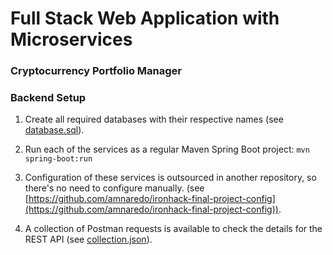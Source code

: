 # Full Stack Web Application with Microservices
### Cryptocurrency Portfolio Manager

### Backend Setup

1. Create all required databases with their respective names (see [database.sql]()).

2. Run each of the services as a regular Maven Spring Boot project: `mvn spring-boot:run`

3. Configuration of these services is outsourced in another repository, so there's no need to configure manually. (see [https://github.com/amnaredo/ironhack-final-project-config](https://github.com/amnaredo/ironhack-final-project-config)).

4. A collection of Postman requests is available to check the details for the REST API (see [collection.json]()).


